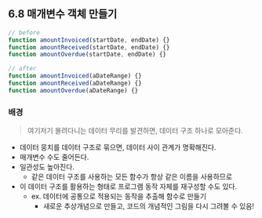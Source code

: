 ## 6.8 매개변수 객체 만들기

```js
// before
function amountInvoiced(startDate, endDate) {}
function amountReceived(startDate, endDate) {}
function amountOverdue(startDate, endDate) {}

// after
function amountInvoiced(aDateRange) {}
function amountReceived(aDateRange) {}
function amountOverdue(aDateRange) {}
```

### 배경

> 여기저기 몰려다니는 데이터 무리를 발견하면, 데이터 구조 하나로 모아준다.

- 데이터 뭉치를 데이터 구조로 묶으면, 데이터 사이 관계가 명확해진다.
- 매개변수 수도 줄어든다.
- 일관성도 높아진다.
  - 같은 데이터 구조를 사용하는 모든 함수가 항상 같은 이름을 사용하므로
- 이 데이터 구조를 활용하는 형태로 프로그램 동작 자체를 재구성할 수도 있다.
  - ex. 데이터에 공통으로 적용되는 동작을 추출해 함수로 만들기
    - 새로운 추상개념으로 만들고, 코드의 개념적인 그림을 다시 그려볼 수 있음!
